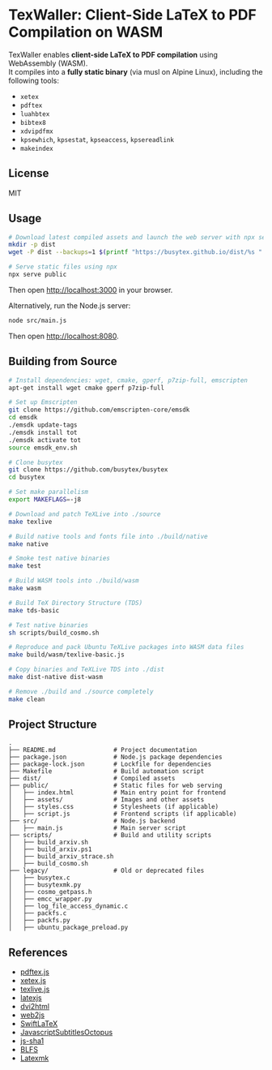 # TexWaller: Client-Side LaTeX to PDF Compilation on WASM

TexWaller enables **client-side LaTeX to PDF compilation** using WebAssembly (WASM).  
It compiles into a **fully static binary** (via musl on Alpine Linux), including the following tools:

- `xetex`
- `pdftex`
- `luahbtex`
- `bibtex8`
- `xdvipdfmx`
- `kpsewhich`, `kpsestat`, `kpseaccess`, `kpsereadlink`
- `makeindex`

## License
MIT

## Usage

```sh
# Download latest compiled assets and launch the web server with npx serve
mkdir -p dist
wget -P dist --backups=1 $(printf "https://busytex.github.io/dist/%s " busytex_pipeline.js busytex_worker.js    busytex.wasm busytex.js texlive-basic.js texlive-basic.data    ubuntu-texlive-latex-extra.data ubuntu-texlive-latex-extra.js    ubuntu-texlive-latex-recommended.data ubuntu-texlive-latex-recommended.js    ubuntu-texlive-science.data ubuntu-texlive-science.js)

# Serve static files using npx
npx serve public
```
Then open [http://localhost:3000](http://localhost:3000) in your browser.

Alternatively, run the Node.js server:
```sh
node src/main.js
```
Then open [http://localhost:8080](http://localhost:8080).

## Building from Source

```sh
# Install dependencies: wget, cmake, gperf, p7zip-full, emscripten
apt-get install wget cmake gperf p7zip-full 

# Set up Emscripten
git clone https://github.com/emscripten-core/emsdk
cd emsdk
./emsdk update-tags
./emsdk install tot
./emsdk activate tot
source emsdk_env.sh

# Clone busytex
git clone https://github.com/busytex/busytex
cd busytex

# Set make parallelism
export MAKEFLAGS=-j8

# Download and patch TeXLive into ./source
make texlive

# Build native tools and fonts file into ./build/native
make native

# Smoke test native binaries
make test

# Build WASM tools into ./build/wasm
make wasm

# Build TeX Directory Structure (TDS)
make tds-basic

# Test native binaries
sh scripts/build_cosmo.sh

# Reproduce and pack Ubuntu TeXLive packages into WASM data files
make build/wasm/texlive-basic.js

# Copy binaries and TeXLive TDS into ./dist
make dist-native dist-wasm

# Remove ./build and ./source completely
make clean
```

## Project Structure

```
.
├── README.md                # Project documentation
├── package.json             # Node.js package dependencies
├── package-lock.json        # Lockfile for dependencies
├── Makefile                 # Build automation script
├── dist/                    # Compiled assets
├── public/                  # Static files for web serving
│   ├── index.html           # Main entry point for frontend
│   ├── assets/              # Images and other assets
│   ├── styles.css           # Stylesheets (if applicable)
│   ├── script.js            # Frontend scripts (if applicable)
├── src/                     # Node.js backend
│   ├── main.js              # Main server script
├── scripts/                 # Build and utility scripts
│   ├── build_arxiv.sh
│   ├── build_arxiv.ps1
│   ├── build_arxiv_strace.sh
│   ├── build_cosmo.sh
├── legacy/                  # Old or deprecated files
│   ├── busytex.c
│   ├── busytexmk.py
│   ├── cosmo_getpass.h
│   ├── emcc_wrapper.py
│   ├── log_file_access_dynamic.c
│   ├── packfs.c
│   ├── packfs.py
│   ├── ubuntu_package_preload.py
```

## References
- [pdftex.js](https://github.com/dmonad/pdftex.js)
- [xetex.js](https://github.com/lyze/xetex-js)
- [texlive.js](https://github.com/manuels/texlive.js/)
- [latexjs](https://github.com/latexjs/latexjs)
- [dvi2html](https://github.com/kisonecat/dvi2html)
- [web2js](https://github.com/kisonecat/web2js)
- [SwiftLaTeX](https://github.com/SwiftLaTeX/SwiftLaTeX)
- [JavascriptSubtitlesOctopus](https://github.com/Dador/JavascriptSubtitlesOctopus)
- [js-sha1](https://raw.githubusercontent.com/emn178/js-sha1)
- [BLFS](http://www.linuxfromscratch.org/blfs/view/svn/pst/texlive.html)
- [Latexmk](https://github.com/schlamar/latexmk.py)